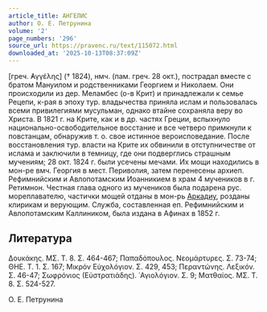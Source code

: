 ```yaml
---
article_title: АНГЕЛИС
author: О. Е. Петрунина
volume: '2'
page_numbers: '296'
source_url: https://pravenc.ru/text/115072.html
downloaded_at: '2025-10-13T08:37:09Z'
---
```


[греч. ̓Αγγέλης] († 1824), нмч. (пам. греч. 28 окт.), пострадал вместе с братом Мануилом и родственниками Георгием и Николаем. Они происходили из дер. Меламбес (о-в Крит) и принадлежали к семье Рецепи, к-рая в эпоху тур. владычества приняла ислам и пользовалась всеми привилегиями мусульман, однако втайне сохраняла веру во Христа. В 1821 г. на Крите, как и в др. частях Греции, вспыхнуло национально-освободительное восстание и все четверо примкнули к повстанцам, обнаружив т. о. свое истинное вероисповедание. После восстановления тур. власти на Крите их обвинили в отступничестве от ислама и заключили в темницу, где они подверглись страшным мучениям; 28 окт. 1824 г. были усечены мечами. Их мощи находились в мон-ре вмч. Георгия в мест. Периволия, затем перенесены архиеп. Рефимнийским и Авлопотамским Иоанникием в храм 4 мучеников в г. Ретимнон. Честная глава одного из мучеников была подарена рус. мореплавателю, частички мощей отданы в мон-рь [Аркадиу](https://pravenc.ru/text/Аркадиу.html), розданы клирикам и верующим. Служба, составленная еп. Рефимнийским и Авлопотамским Каллиником, была издана в Афинах в 1852 г.

## Литература

Δουκάκης. ΜΣ. Τ. 8. Σ. 464-467; Παπαδόπουλος. Νεομάρτυρες. Σ. 73-74; ΘΗΕ. Τ. 1. Σ. 167; Μικρόν Εὐχολόγιον. Σ. 429, 453; Περαντώνης. Λεξικόν. Σ. 46-47; Σωφρόνιος (Εὐστρατιάδης). ῾Αγιολόγιον. Σ. 9; Ματθαίος. ΜΣ. Τ. 8. Σ. 524-527.

О. Е. Петрунина
